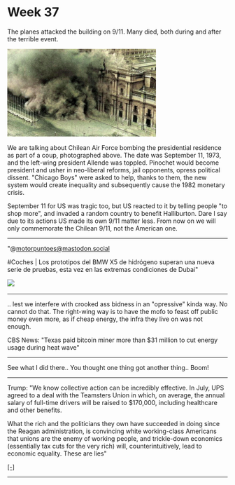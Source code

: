 # Week 37


The planes attacked the building on 9/11. Many died, both during and
after the terrible event.

<img width='340' src='allende-chile-911.jpg'/> 

We are talking about Chilean Air Force bombing the presidential
residence as part of a coup, photographed above. The date was
September 11, 1973, and the left-wing president Allende was
toppled. Pinochet would become president and usher in neo-liberal
reforms, jail opponents, opress political dissent. "Chicago Boys" were
asked to help, thanks to them, the new system would create inequality
and subsequently cause the 1982 monetary crisis.

September 11 for US was tragic too, but US reacted to it by telling
people "to shop more", and invaded a random country to benefit
Halliburton. Dare I say due to its actions US made its own 9/11 matter
less. From now on we will only commemorate the Chilean 9/11, not the
American one.

---

"@motorpuntoes@mastodon.social

\#Coches | Los prototipos del BMW X5 de hidrógeno superan una nueva
serie de pruebas, esta vez en las extremas condiciones de Dubai"

<img width='340' src='https://files.mastodon.social/media_attachments/files/111/029/653/609/247/379/small/c53fde0329704c6e.jpg'/> 

---

.. lest we interfere with crooked ass bidness in an "opressive" kinda
way. No cannot do that. The right-wing way is to have the mofo to
feast off public money even more, as if cheap energy, the infra they
live on was not enough.

CBS News: "Texas paid bitcoin miner more than $31 million to cut
energy usage during heat wave"

---

See what I did there.. You thought one thing got another thing.. Boom!

---

Trump: "We know collective action can be incredibly effective. In
July, UPS agreed to a deal with the Teamsters Union in which, on
average, the annual salary of full-time drivers will be raised to
$170,000, including healthcare and other benefits.

What the rich and the politicians they own have succeeded in doing
since the Reagan administration, is convincing white working-class
Americans that unions are the enemy of working people, and
trickle-down economics (essentially tax cuts for the very rich) will,
counterintuitively, lead to economic equality. These are lies"

[[-]](https://marytrump.substack.com/p/doing-the-work)

---

